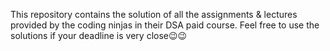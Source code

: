 This repository contains the solution of all the assignments & lectures provided by the coding ninjas in their DSA paid course. 
Feel free to use the solutions if your deadline is very close😉😉
